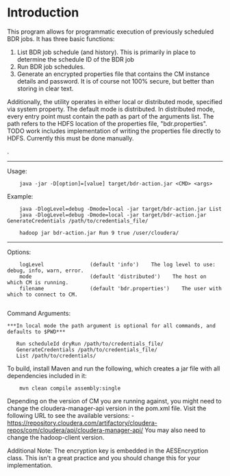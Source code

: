 Introduction
===========
This program allows for programmatic execution of previously scheduled BDR jobs. It has three basic functions:
1) List BDR job schedule (and history). This is primarily in place to determine the schedule ID of the BDR job
2) Run BDR job schedules. 
3) Generate an encrypted properties file that contains the CM instance details and password. It is of course not 100% secure, but better than storing in clear text. 

Additionally, the utility operates in either local or distributed mode, specified via system property. The default mode is distributed. In distributed mode, every entry point must contain the path as part of the arguments list. The path refers to the HDFS location of the properties file, "bdr.properties". TODO work includes implementation of writing the properties file directly to HDFS. Currently this must be done manually.

. 

---

Usage:
```
    java -jar -D[option]=[value] target/bdr-action.jar <CMD> <args>
```

Example:
```
    java -DlogLevel=debug -Dmode=local -jar target/bdr-action.jar List 
    java -DlogLevel=debug -Dmode=local -jar target/bdr-action.jar GenerateCredentials /path/to/credentials_file/
    
    hadoop jar bdr-action.jar Run 9 true /user/cloudera/
```

---

Options:
```
    logLevel               (default 'info')    The log level to use: debug, info, warn, error.
    mode                   (default 'distributed')    The host on which CM is running.
    filename               (default 'bdr.properties')    The user with which to connect to CM.
    
```
Command Arguments:
```
***In local mode the path argument is optional for all commands, and defaults to $PWD***

   Run scheduleId dryRun /path/to/credentials_file/
   GenerateCredentials /path/to/credentials_file/
   List /path/to/credentials/
```

To build, install Maven and run the following, which creates a jar file with all dependencies included in it:
```
    mvn clean compile assembly:single
```

Depending on the version of CM you are running against, you might need to change the cloudera-manager-api 
version in the pom.xml file. Visit the following URL to see the available versions:
    - https://repository.cloudera.com/artifactory/cloudera-repos/com/cloudera/api/cloudera-manager-api/
You may also need to change the hadoop-client version.

Additional Note:
The encryption key is embedded in the AESEncryption class. This isn't a great practice and you should change this for your implementation.
